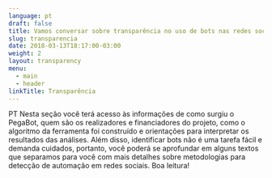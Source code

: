 ```yaml
---
language: pt
draft: false
title: Vamos conversar sobre transparência no uso de bots nas redes sociais?
slug: transparencia
date: 2018-03-13T18:17:00-03:00
weight: 2
layout: transparency
menu:
  - main
  - header
linkTitle: Transparência
---
```

PT Nesta seção você terá acesso às informações de como surgiu o PegaBot, quem são os realizadores e financiadores do projeto, como o algoritmo da ferramenta foi construído e orientações para interpretar os resultados das análises. Além disso, identificar bots não é uma tarefa fácil e demanda cuidados, portanto, você poderá se aprofundar em alguns textos que separamos para você com mais detalhes sobre metodologias para detecção de automação em redes sociais. Boa leitura!